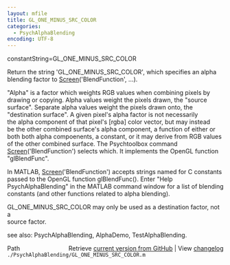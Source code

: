 ```yaml
---
layout: mfile
title: GL_ONE_MINUS_SRC_COLOR
categories:
  - PsychAlphaBlending
encoding: UTF-8
---
```


constantString=GL\_ONE\_MINUS\_SRC\_COLOR  

Return the string 'GL\_ONE\_MINUS\_SRC\_COLOR', which specifies an alpha  
blending factor to [Screen](/docs/Screen)('BlendFunction', ...).  

"Alpha" is a factor which weights RGB values when combining pixels by  
drawing or copying.  Alpha values weight the pixels drawn, the "source  
surface".   Separate alpha values weight the pixels drawn onto, the  
"destination surface".   A given pixel's alpha factor is not necessarily  
the alpha component of that pixel's [rgba] color vector, but may instead  
be the other combined surface's alpha component, a function of either or  
both both alpha compoenents, a constant, or it may derive from RGB values  
of the other combined surface.  The Psychtoolbox command  
[Screen](/docs/Screen)('BlendFunction') selects which. It implements the OpenGL function  
"glBlendFunc".  

In MATLAB, [Screen](/docs/Screen)('BlendFunction') accepts strings named for C constants  
passed to the OpenGL function glBlendFunc(). Enter "Help  
PsychAlphaBlending" in the MATLAB command window for a list of blending  
constants (and other functions related to alpha blending).  

GL\_ONE\_MINUS\_SRC\_COLOR may only be used as a destination factor, not a  
source factor.  


see also: PsychAlphaBlending, AlphaDemo, TestAlphaBlending.  


<div class="code_header" style="text-align:right;">
  <span style="float:left;">Path&nbsp;&nbsp;</span> <span class="counter">Retrieve <a href=
  "https://raw.github.com/Psychtoolbox-3/Psychtoolbox-3/beta/./PsychAlphaBlending/GL_ONE_MINUS_SRC_COLOR.m">current version from GitHub</a> | View <a href=
  "https://github.com/Psychtoolbox-3/Psychtoolbox-3/commits/beta/./PsychAlphaBlending/GL_ONE_MINUS_SRC_COLOR.m">changelog</a></span>
</div>
<div class="code">
  <code>./PsychAlphaBlending/GL_ONE_MINUS_SRC_COLOR.m</code>
</div>
